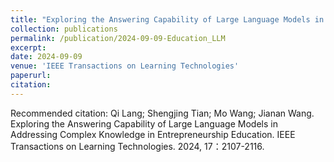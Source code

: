 ```yaml
---
title: "Exploring the Answering Capability of Large Language Models in Addressing Complex Knowledge in Entrepreneurship Education"
collection: publications
permalink: /publication/2024-09-09-Education_LLM
excerpt: 
date: 2024-09-09
venue: 'IEEE Transactions on Learning Technologies'
paperurl: 
citation: 
---
```



Recommended citation: Qi Lang; Shengjing Tian; Mo Wang; Jianan Wang. Exploring the Answering Capability of Large Language Models in Addressing Complex Knowledge in Entrepreneurship Education. IEEE Transactions on Learning Technologies. 2024, 17：2107-2116.